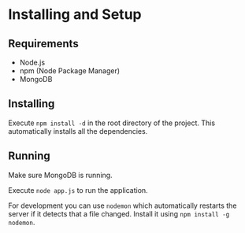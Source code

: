Installing and Setup
====================

Requirements
------------

* Node.js
* npm (Node Package Manager)
* MongoDB

Installing
----------

Execute ```npm install -d``` in the root directory of the project. This automatically installs all the dependencies.

Running
-------

Make sure MongoDB is running.

Execute ```node app.js``` to run the application.

For development you can use ```nodemon``` which automatically restarts the server if it detects that a file changed. Install it using ```npm install -g nodemon```.

